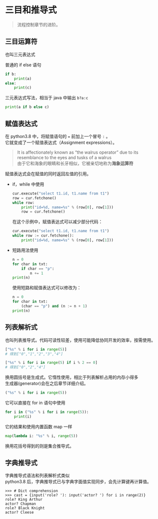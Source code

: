 # 三目和推导式

> 流程控制章节的进阶。

## 三目运算符

也叫三元表达式

普通的 if else 语句

```python
if b:
    print(a)
else:
    print(c)
```

三元表达式写法，相当于 java 中输出 `b?a:c`

```python
print(a if b else c)
```

## 赋值表达式

在 python3.8 中，将赋值语句的 `=` 前加上一个冒号 `:` 。\
它就变成了一个赋值表达式（Assignment expressions）。

> It is affectionately known as “the walrus operator” due to its resemblance to the eyes and tusks of a walrus\
> 由于它和海象的眼睛和长牙相似，它被亲切地称为**海象运算符**

赋值表达式会在赋值的同时返回左值的引用。

- if，while 中使用

  ```python
  cur.execute("select t1.id, t1.name from t1")
  row = cur.fetchone()
  while row:
      print("id=%d, name=%s" % (row[0], row[1]))
      row = cur.fetchone()
  ```

  在这个示例中，赋值表达式可以减少部分代码：

  ```python
  cur.execute("select t1.id, t1.name from t1")
  while row := cur.fetchone():
      print("id=%d, name=%s" % (row[0], row[1]))
  ```

- 短路用法使用

  ```python
  n = 0
  for char in txt:
      if char == "p":
          n += 1
  print(n)
  ```

  使用短路和赋值表达式可以修改为：

  ```python
  n = 0
  for char in txt:
      (char == "p") and (n := n + 1)
  print(n)
  ```

## 列表解析式

也叫列表推导式。代码可读性较差，使用可能降低协同开发的效率，按需使用。

```python
["%s" % i for i in range(5)]
# 得到["0","1","2","3","4"]

["%s" % i for i in range(5) if i % 2 == 0]
# 得到["0","2","4"]
```

换用圆括号是生成式。它惰性使用，相比于列表解析占用的内存小得多\
生成器(generator)会在之后章节详细介绍。

```python
("%s" % i for i in range(5))
```

它可以直接在 for in 语句中使用

```python
for i in ("%s" % i for i in range(5)):
    print(i)
```

它的结果和使用内置函数 map 一样

```python
map(lambda i: "%s" % i, range(5))
```

换用花括号得到的则是集合推导式。

## 字典推导式

字典推导式语法和列表解析式类似\
python3.8 后，字典推导式已与字典字面值实现同步，会先计算键再计算值。

```shell
>>> # Dict comprehension
>>> cast = {input('role? '): input('actor? ') for i in range(2)}
role? King Arthur
actor? Chapman
role? Black Knight
actor? Cleese
```
